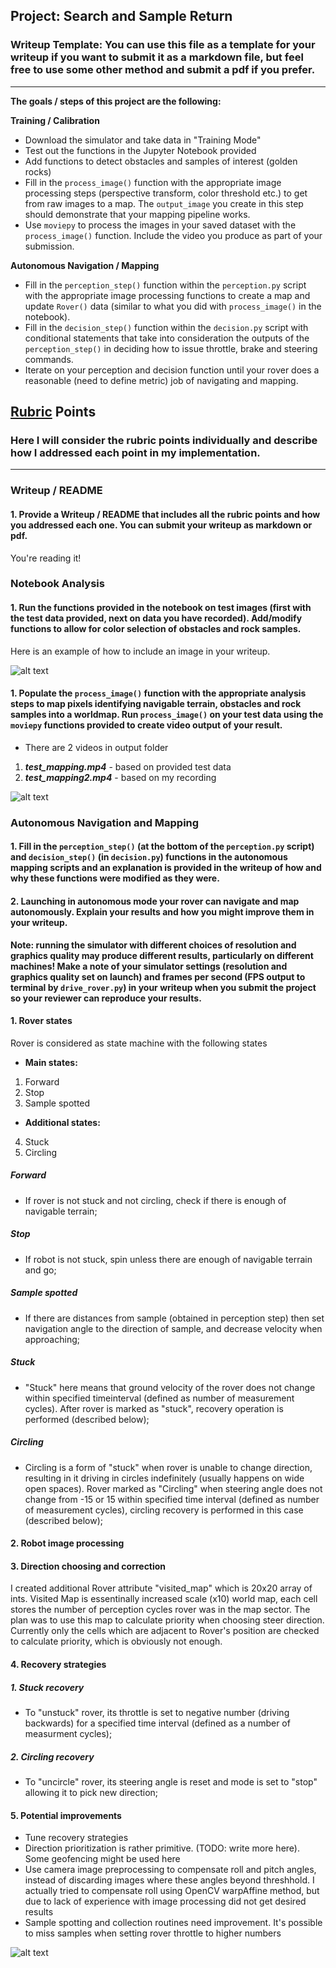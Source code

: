 ## Project: Search and Sample Return
### Writeup Template: You can use this file as a template for your writeup if you want to submit it as a markdown file, but feel free to use some other method and submit a pdf if you prefer.

---


**The goals / steps of this project are the following:**  

**Training / Calibration**  

* Download the simulator and take data in "Training Mode"
* Test out the functions in the Jupyter Notebook provided
* Add functions to detect obstacles and samples of interest (golden rocks)
* Fill in the `process_image()` function with the appropriate image processing steps (perspective transform, color threshold etc.) to get from raw images to a map.  The `output_image` you create in this step should demonstrate that your mapping pipeline works.
* Use `moviepy` to process the images in your saved dataset with the `process_image()` function.  Include the video you produce as part of your submission.

**Autonomous Navigation / Mapping**

* Fill in the `perception_step()` function within the `perception.py` script with the appropriate image processing functions to create a map and update `Rover()` data (similar to what you did with `process_image()` in the notebook). 
* Fill in the `decision_step()` function within the `decision.py` script with conditional statements that take into consideration the outputs of the `perception_step()` in deciding how to issue throttle, brake and steering commands. 
* Iterate on your perception and decision function until your rover does a reasonable (need to define metric) job of navigating and mapping.  

[//]: # (Image References)

[image1]: ./misc/rover_image.jpg
[image2]: ./calibration_images/example_grid1.jpg
[image3]: ./calibration_images/example_rock1.jpg 

## [Rubric](https://review.udacity.com/#!/rubrics/916/view) Points
### Here I will consider the rubric points individually and describe how I addressed each point in my implementation.  

---
### Writeup / README

#### 1. Provide a Writeup / README that includes all the rubric points and how you addressed each one.  You can submit your writeup as markdown or pdf.  

You're reading it!

### Notebook Analysis
#### 1. Run the functions provided in the notebook on test images (first with the test data provided, next on data you have recorded). Add/modify functions to allow for color selection of obstacles and rock samples.
Here is an example of how to include an image in your writeup.

![alt text][image1]

#### 1. Populate the `process_image()` function with the appropriate analysis steps to map pixels identifying navigable terrain, obstacles and rock samples into a worldmap.  Run `process_image()` on your test data using the `moviepy` functions provided to create video output of your result. 

* There are 2 videos in output folder
1. **_test_mapping.mp4_** - based on provided test data
2. **_test_mapping2.mp4_** - based on my recording


![alt text][image2]
### Autonomous Navigation and Mapping

#### 1. Fill in the `perception_step()` (at the bottom of the `perception.py` script) and `decision_step()` (in `decision.py`) functions in the autonomous mapping scripts and an explanation is provided in the writeup of how and why these functions were modified as they were.


#### 2. Launching in autonomous mode your rover can navigate and map autonomously.  Explain your results and how you might improve them in your writeup.  

**Note: running the simulator with different choices of resolution and graphics quality may produce different results, particularly on different machines!  Make a note of your simulator settings (resolution and graphics quality set on launch) and frames per second (FPS output to terminal by `drive_rover.py`) in your writeup when you submit the project so your reviewer can reproduce your results.**


#### 1. Rover states
Rover is considered as state machine with the following states
* **Main states:**
1. Forward
2. Stop
3. Sample spotted
* **Additional states:**
4. Stuck
5. Circling

##### Forward
* If rover is not stuck and not circling, check if there is enough of navigable terrain;
##### Stop
* If robot is not stuck, spin unless there are enough of navigable terrain and go;
##### Sample spotted
* If there are distances from sample (obtained in perception step) then set navigation angle to the direction of sample, and decrease velocity when approaching;

##### Stuck
* "Stuck" here means that ground velocity of the rover does not change within specified timeinterval (defined as number of measurement cycles). After rover is marked as "stuck", recovery operation is performed (described below);

##### Circling
* Circling is a form of "stuck" when rover is unable to change direction, resulting in it driving in circles indefinitely (usually happens on wide open spaces). Rover marked as "Circling" when steering angle does not change from -15 or 15 within specified time interval (defined as number of measurement cycles), circling recovery is performed in this case (described below);

#### 2. Robot image processing



#### 3. Direction choosing and correction
I created additional Rover attribute "visited_map" which is 20x20 array of ints. Visited Map is essentinally increased scale (x10) world map, each cell stores the number of perception cycles rover was in the map sector. The plan was to use this map to calculate priority when choosing steer direction.  Currently only the cells which are adjacent to Rover's position are checked to calculate priority, which is obviously not enough.
	
#### 4. Recovery strategies
##### 1. Stuck recovery 
* To "unstuck" rover, its throttle is set to negative number (driving backwards) for a specified time interval (defined as a number of measurment cycles);

##### 2. Circling recovery 
* To "uncircle" rover, its steering angle is reset and mode is set to "stop" allowing it to pick new direction;

#### 5. Potential improvements
* Tune recovery strategies
* Direction prioritization is rather primitive. (TODO: write more here). Some geofencing might be used here
* Use camera image preprocessing to compensate roll and pitch angles, instead of discarding images where these angles beyond threshhold. I actually tried to compensate roll using OpenCV warpAffine method, but due to lack of experience with image processing did not get desired results
* Sample spotting and collection routines need improvement. It's possible to miss samples when setting rover throttle to higher numbers



![alt text][image3]



